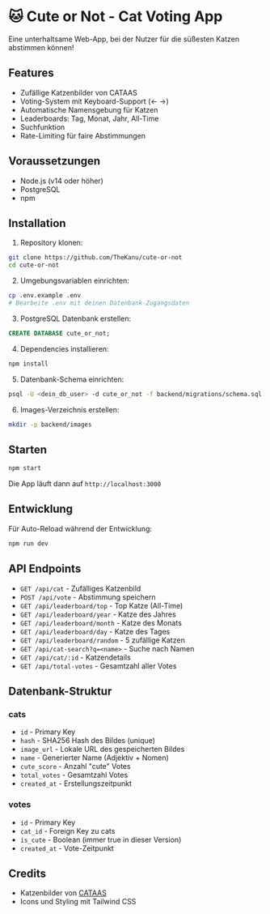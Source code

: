 # 🐱 Cute or Not - Cat Voting App

Eine unterhaltsame Web-App, bei der Nutzer für die süßesten Katzen abstimmen können!

## Features

- Zufällige Katzenbilder von CATAAS
- Voting-System mit Keyboard-Support (← →)
- Automatische Namensgebung für Katzen
- Leaderboards: Tag, Monat, Jahr, All-Time
- Suchfunktion
- Rate-Limiting für faire Abstimmungen

## Voraussetzungen

- Node.js (v14 oder höher)
- PostgreSQL
- npm

## Installation

1. Repository klonen:
```bash
git clone https://github.com/TheKanu/cute-or-not
cd cute-or-not
```

2. Umgebungsvariablen einrichten:
```bash
cp .env.example .env
# Bearbeite .env mit deinen Datenbank-Zugangsdaten
```

3. PostgreSQL Datenbank erstellen:
```sql
CREATE DATABASE cute_or_not;
```

4. Dependencies installieren:
```bash
npm install
```

5. Datenbank-Schema einrichten:
```bash
psql -U <dein_db_user> -d cute_or_not -f backend/migrations/schema.sql
```

6. Images-Verzeichnis erstellen:
```bash
mkdir -p backend/images
```

## Starten

```bash
npm start
```

Die App läuft dann auf `http://localhost:3000`

## Entwicklung

Für Auto-Reload während der Entwicklung:
```bash
npm run dev
```

## API Endpoints

- `GET /api/cat` - Zufälliges Katzenbild
- `POST /api/vote` - Abstimmung speichern
- `GET /api/leaderboard/top` - Top Katze (All-Time)
- `GET /api/leaderboard/year` - Katze des Jahres
- `GET /api/leaderboard/month` - Katze des Monats
- `GET /api/leaderboard/day` - Katze des Tages
- `GET /api/leaderboard/random` - 5 zufällige Katzen
- `GET /api/cat-search?q=<name>` - Suche nach Namen
- `GET /api/cat/:id` - Katzendetails
- `GET /api/total-votes` - Gesamtzahl aller Votes

## Datenbank-Struktur

### cats
- `id` - Primary Key
- `hash` - SHA256 Hash des Bildes (unique)
- `image_url` - Lokale URL des gespeicherten Bildes
- `name` - Generierter Name (Adjektiv + Nomen)
- `cute_score` - Anzahl "cute" Votes
- `total_votes` - Gesamtzahl Votes
- `created_at` - Erstellungszeitpunkt

### votes
- `id` - Primary Key
- `cat_id` - Foreign Key zu cats
- `is_cute` - Boolean (immer true in dieser Version)
- `created_at` - Vote-Zeitpunkt

## Credits

- Katzenbilder von [CATAAS](https://cataas.com)
- Icons und Styling mit Tailwind CSS
